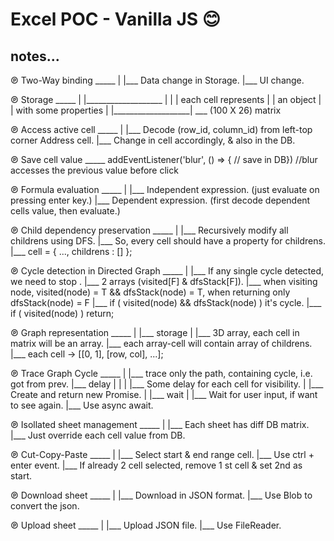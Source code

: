 # Excel POC - Vanilla JS 😊

## notes...

℗ Two-Way binding _____
                                        |
                                        |___ Data change in Storage.
                                        |___ UI change.


℗ Storage _____
                          |
                          |___________________
                          |                                        |
                          |    each cell represents    |
                          |          an object               |
                          |    with some properties   |
                          |___________________|  ___ (100 X 26) matrix


℗ Access active cell _____
                                         |
                                         |___ Decode (row_id, column_id) from left-top corner Address cell.
                                         |___ Change in cell accordingly, & also in the DB.


℗ Save cell value _____ addEventListener('blur', () => { // save in DB}) //blur accesses the previous value before click


℗ Formula evaluation _____
                                           |
                                           |___ Independent expression. (just evaluate on pressing enter key.)
                                           |___ Dependent expression. (first decode dependent cells value, then evaluate.)


℗ Child dependency preservation _____
                                                             |
                                                             |___ Recursively modify all childrens using DFS.
                                                             |___ So, every cell should have a property for childrens.
                                                             |___ cell = { ..., childrens : [] };


℗ Cycle detection in Directed Graph _____ 
                                                                  |
                                                                  |___ If any single cycle detected, we need to stop .
                                                                  |___ 2 arrays (visited[F] & dfsStack[F]).
                                                                  |___ when visiting node, visited(node) = T && dfsStack(node) = T, when returning only dfsStack(node) = F
                                                                  |___ if ( visited(node) && dfsStack(node) ) it's cycle.
                                                                  |___ if ( visited(node) ) return;


℗ Graph representation _____
                                               |
                                               |___ storage 
                                                                   |
                                                                   |___ 3D array, each cell in matrix will be an array.
                                                                   |___ each array-cell will contain array of childrens.
                                                                   |___ each cell -> [[0, 1], [row, col], ...];


℗ Trace Graph Cycle _____ 
                                          |
                                          |___ trace only the path, containing cycle, i.e. got from prev.
                                          |___ delay 
                                          |              |
                                          |              |___ Some delay for each cell for visibility.
                                          |              |___ Create and return new Promise.
                                          |
                                          |___ wait 
                                                        |
                                                        |___ Wait for user input, if want to see again.
                                                        |___ Use async await.


℗ Isollated sheet management _____ 
                                                         |
                                                         |___ Each sheet has diff DB matrix.
                                                         |___ Just override each cell value from DB.


℗ Cut-Copy-Paste _____ 
                                     |
                                     |___ Select start & end range cell.
                                     |___ Use ctrl + enter event.
                                     |___ If already 2 cell selected, remove 1 st cell & set 2nd as start.


℗ Download sheet _____ 
                                      |
                                      |___ Download in JSON format.
                                      |___ Use Blob to convert the json.


℗ Upload sheet _____ 
                                  |
                                  |___ Upload JSON file.
                                  |___ Use FileReader.


